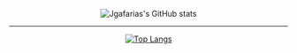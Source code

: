 <div align="center">
  
![Jgafarias's GitHub stats](https://github-readme-stats.vercel.app/api?username=jgafarias&show_icons=true&count_private=true&theme=city_lights&hide=prs,issues)

---

[![Top Langs](https://github-readme-stats.vercel.app/api/top-langs/?username=jgafarias&layout=compact&theme=city_lights)](https://github.com/jgafarias/github-readme-stats)


</div>
